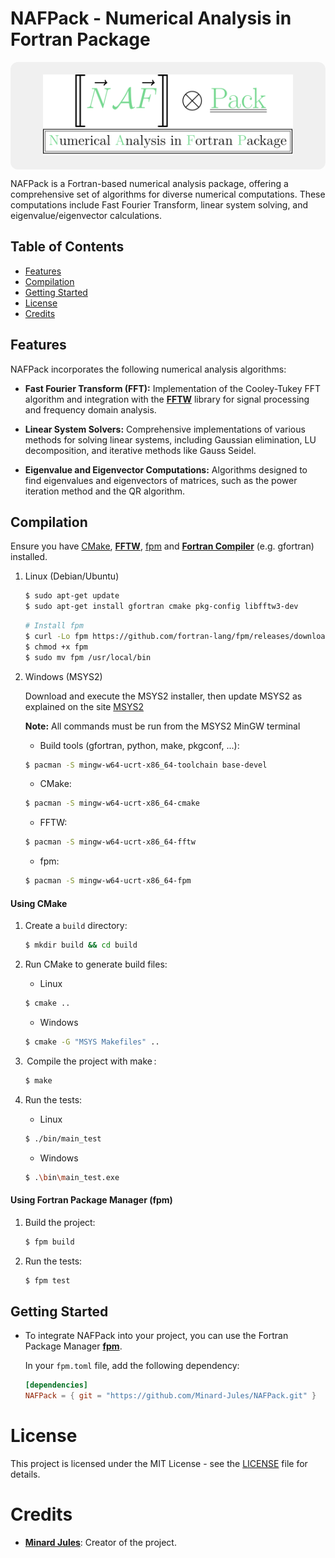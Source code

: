 # NAFPack - Numerical Analysis in Fortran Package

<p align="center" style="background-color:#f0f0f0; padding:20px; border-radius:12px;">
  <img src="doc/media/logo.svg" alt="Logo NAFPack" width="400"/>
</p>

NAFPack is a Fortran-based numerical analysis package, offering a comprehensive set of algorithms for diverse numerical computations. These computations include Fast Fourier Transform, linear system solving, and eigenvalue/eigenvector calculations.

## Table of Contents
- [Features](#features)
- [Compilation](#Compilation)
- [Getting Started](#getting-started)
- [License](#License)
- [Credits](#credits)

## Features

NAFPack incorporates the following numerical analysis algorithms:

- **Fast Fourier Transform (FFT):** Implementation of the Cooley-Tukey FFT algorithm and integration with the [**FFTW**](https://www.fftw.org/) library for signal processing and frequency domain analysis.

- **Linear System Solvers:** Comprehensive implementations of various methods for solving linear systems, including Gaussian elimination, LU decomposition, and iterative methods like Gauss Seidel.

- **Eigenvalue and Eigenvector Computations:** Algorithms designed to find eigenvalues and eigenvectors of matrices, such as the power iteration method and the QR algorithm.

## Compilation

Ensure you have [CMake](https://cmake.org/download/), [**FFTW**](https://www.fftw.org/), [fpm](https://fpm.fortran-lang.org/en/latest/installation/)  and [**Fortran Compiler**](https://fortran-lang.org/compilers/) (e.g. gfortran) installed.

1. Linux (Debian/Ubuntu)

    ```sh
    $ sudo apt-get update
    $ sudo apt-get install gfortran cmake pkg-config libfftw3-dev
    ```

    ```sh
    # Install fpm
    $ curl -Lo fpm https://github.com/fortran-lang/fpm/releases/download/fpm-linux-x86_64
    $ chmod +x fpm
    $ sudo mv fpm /usr/local/bin
    ```

2. Windows (MSYS2)

    Download and execute the MSYS2 installer, then update MSYS2 as explained on the site [MSYS2](https://www.msys2.org/)

    **Note:** All commands must be run from the MSYS2 MinGW terminal

    - Build tools (gfortran, python, make, pkgconf, ...): 
    ```sh
    $ pacman -S mingw-w64-ucrt-x86_64-toolchain base-devel
    ```
    - CMake:
    ```sh
    $ pacman -S mingw-w64-ucrt-x86_64-cmake
    ```
    - FFTW:
    ```sh
    $ pacman -S mingw-w64-ucrt-x86_64-fftw
    ```
    - fpm:
     ```sh
    $ pacman -S mingw-w64-ucrt-x86_64-fpm
    ```

    

#### Using CMake


1. Create a `build` directory:
    ```sh
    $ mkdir build && cd build
    ```

2. Run CMake to generate build files:
    - Linux
    ```sh
    $ cmake ..
    ```
    - Windows
    ```sh
    $ cmake -G "MSYS Makefiles" ..
    ```

3.  Compile the project with make :
    ```sh
    $ make
    ```

4. Run the tests:
    - Linux
    ```sh
    $ ./bin/main_test
    ```
    - Windows
    ```sh
    $ .\bin\main_test.exe
    ```

#### Using Fortran Package Manager (fpm)


1. Build the project:
    ```sh
    $ fpm build
    ```

2. Run the tests:
    ```sh
    $ fpm test
    ```

## Getting Started

-  To integrate NAFPack into your project, you can use the Fortran Package Manager [**fpm**](https://fpm.fortran-lang.org/).

    In your `fpm.toml` file, add the following dependency:
    ```toml
    [dependencies]
    NAFPack = { git = "https://github.com/Minard-Jules/NAFPack.git" }
    ```

# License

This project is licensed under the MIT License - see the [LICENSE](LICENSE.md) file for details.


# Credits

* [**Minard Jules**](https://github.com/Minard-Jules): Creator of the project.
